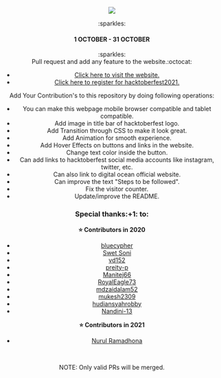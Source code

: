 <p align="center">
    <a href="https://hacktoberfest.digitalocean.com/" target="_blank">
    	<img src="https://github.com/SwetSoni/HacktoberFest2020/tree/master/images/2021_Logo.jpg" >
    </a>
</p>
<center>:sparkles:<h4>1 OCTOBER - 31 OCTOBER</h4>:sparkles:<center>
Pull request and add any feature to the website.:octocat:
    
* [Click here to visit the website.](https://rakshit234.github.io/HacktoberFest2021/)
* [Click here to register for hacktoberfest2021.](https://hacktoberfest.digitalocean.com/)

Add Your Contribution's to this repository by doing following operations:
- You can make this webpage mobile browser compatible and tablet compatible.
- Add image in title bar of hacktoberfest logo.
- Add Transition through CSS to make it look great.
- Add Animation for smooth experience.
- Add Hover Effects on buttons and links in the website.
- Change text color inside the button.
- Can add links to hacktoberfest social media accounts like instagram, twitter, etc.
- Can also link to digital ocean official website.
- Can improve the text "Steps to be followed".
- Fix the visitor counter.
- Update/improve the README.

<h3>Special thanks:+1: to:</h3>

<strong> ⭐️ Contributors in 2020 </strong>

* [bluecypher](https://github.com/bluecypher)
* [Swet Soni](https://github.com/SwetSoni)
* [vd152](https://github.com/vd152)
* [preity-p](https://github.com/preity-p)
* [Manitej66](https://github.com/Manitej66)
* [RoyalEagle73](https://github.com/RoyalEagle73)
* [mdzaidalam52](https://github.com/mdzaidalam52)
* [mukesh2309](https://github.com/mukesh2309)
* [hudiansyahrobby](https://github.com/hudiansyahrobby)
* [Nandini-13](https://github.com/Nandini-13)

<strong> ⭐️ Contributors in 2021 </strong>
    
* [Nurul Ramadhona](https://github.com/nurulramadhona)

<br />

NOTE: Only valid PRs will be merged.
